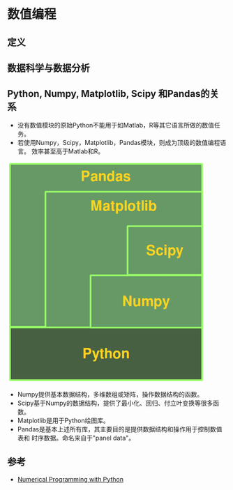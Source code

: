 # 数值编程

## 定义



## 数据科学与数据分析



## Python, Numpy, Matplotlib, Scipy 和Pandas的关系

- 没有数值模块的原始Python不能用于如Matlab，R等其它语言所做的数值任务。
- 若使用Numpy，Scipy，Matplotlib，Pandas模块，则成为顶级的数值编程语言。
  效率甚至高于Matlab和R。

![](python_and_its_numerical_modules.png)

- Numpy提供基本数据结构，多维数组或矩阵，操作数据结构的函数。
- Scipy基于Numpy的数据结构，提供了最小化、回归、付立叶变换等很多函数。
- Matplotlib是用于Python绘图库。
- Pandas是基本上述所有库，其主要目的是提供数据结构和操作用于控制数值表和
  时序数据。命名来自于"panel data"。




## 参考

- [Numerical Programming with Python](https://www.python-course.eu/numerical_programming_with_python.php)
